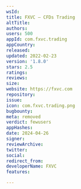 ```yaml
---
wsId: 
title: FXVC – CFDs Trading
altTitle: 
authors: 
users: 500
appId: com.fxvc.trading
appCountry: 
released: 
updated: 2022-02-23
version: '1.8.0'
stars: 2.5
ratings: 
reviews: 
size: 
website: https://fxvc.com
repository: 
issue: 
icon: com.fxvc.trading.png
bugbounty: 
meta: removed
verdict: fewusers
appHashes: 
date: 2024-04-26
signer: 
reviewArchive: 
twitter: 
social: 
redirect_from: 
developerName: FXVC
features: 

---
```


